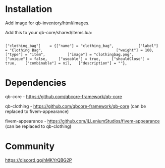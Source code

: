 
# Installation
Add image for qb-inventory/html/images.



Add this to your qb-core/shared/items.lua:

```

["clothing_bag"]  	= {["name"] = "clothing_bag", 			["label"] = "Clothing Bag", 								["weight"] = 100, 		["type"] = "item", 			["image"] = "clothingbag.png", 				["unique"] = false, 	["useable"] = true, 	["shouldClose"] = true,    ["combinable"] = nil,   ["description"] = ""},

```

# Dependencies 
qb-core - https://github.com/qbcore-framework/qb-core


qb-clothing - https://github.com/qbcore-framework/qb-core (can be replaced to fivem-appearance)




fivem-appearance - https://github.com/iLLeniumStudios/fivem-appearance (can be replaced to qb-clothing)




# Community
https://discord.gg/hMKYrQBG2P
